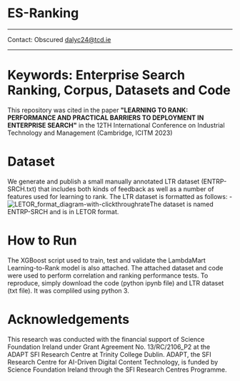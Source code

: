 # ES-Ranking

-----------------------------------------------------------------------------------

Contact: Obscured  dalyc24@tcd.ie

-----------------------------------------------------------------------------------

# Keywords: Enterprise Search Ranking, Corpus, Datasets and Code

This repository was cited in the paper **"LEARNING TO RANK: PERFORMANCE AND PRACTICAL BARRIERS TO DEPLOYMENT IN ENTERPRISE SEARCH"** in the 12TH International Conference on Industrial Technology and Management (Cambridge, ICITM 2023)

# Dataset
We generate and publish a small manually annotated LTR dataset (ENTRP-SRCH.txt) that includes both kinds of feedback as well as a number of features used for learning to rank.  The LTR dataset is formatted as follows: -
![LETOR_format_diagram-with-clickthroughrate](https://user-images.githubusercontent.com/51714656/184387570-87e33de2-a985-4d8f-8a71-4cd7f43bb87a.png)The dataset is named ENTRP-SRCH and is in LETOR format.  



# How to Run
The XGBoost script used to train, test and validate the LambdaMart Learning-to-Rank model is also attached.  The attached dataset and code were used to perform correlation and ranking performance tests.  To reproduce, simply download the code (python ipynb file) and LTR dataset (txt file).  It was compliled using python 3.


# Acknowledgements
This research was conducted with the financial support of Science Foundation Ireland under Grant Agreement No. 13/RC/2106_P2 at the ADAPT SFI Research Centre at Trinity College Dublin.  ADAPT, the SFI Research Centre for AI-Driven Digital Content Technology, is funded by Science Foundation Ireland through the SFI Research Centres Programme.
